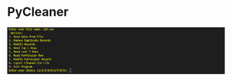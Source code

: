# PyCleaner

![Image Alt Text](https://raw.githubusercontent.com/AhmedShaikh0/PyCleaner/main/1.png)
